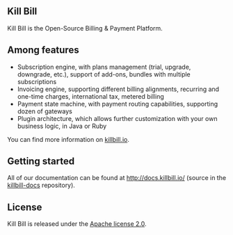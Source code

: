 ## Kill Bill

Kill Bill is the Open-Source Billing & Payment Platform.

## Among features

* Subscription engine, with plans management (trial, upgrade, downgrade, etc.), support of add-ons, bundles with multiple subscriptions
* Invoicing engine, supporting different billing alignments, recurring and one-time charges, international tax, metered billing
* Payment state machine, with payment routing capabilities, supporting dozen of gateways
* Plugin architecture, which allows further customization with your own business logic, in Java or Ruby

You can find more information on [killbill.io](http://killbill.io).

## Getting started

All of our documentation can be found at http://docs.killbill.io/ (source in the [killbill-docs](https://github.com/killbill/killbill-docs) repository).

## License

Kill Bill is released under the [Apache license 2.0](http://www.apache.org/licenses/LICENSE-2.0).
